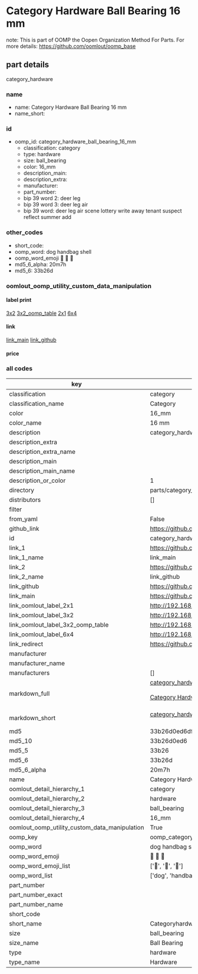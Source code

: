 # Category Hardware Ball Bearing 16 mm  

note: This is part of OOMP the Oopen Organization Method For Parts. For more details: https://github.com/oomlout/oomp_base

##  part details
  



category_hardware



### name
* name: Category Hardware Ball Bearing 16 mm
* name_short: 
### id
* oomp_id: category_hardware_ball_bearing_16_mm
  * classification: category
  * type: hardware
  * size: ball_bearing
  * color: 16_mm
  * description_main: 
  * description_extra: 
  * manufacturer: 
  * part_number: 
  * bip 39 word 2: deer leg
  * bip 39 word 3: deer leg air
  * bip 39 word: deer leg air scene lottery write away tenant suspect reflect summer add

### other_codes
* short_code: 
* oomp_word: dog handbag shell
* oomp_word_emoji :dog: :handbag: :shell:
* md5_6_alpha: 20m7h
* md5_6: 33b26d






### oomlout_oomp_utility_custom_data_manipulation
#### label print
[3x2](http://192.168.1.245:1112/?label=oomp%2020m7h)
[3x2_oomp_table](http://192.168.1.108:1112/?label=oomp%2020m7h)
[2x1](http://192.168.1.242:1112/?label=oomp%2020m7h)
[6x4](http://192.168.1.55:1112/?label=oomp%2020m7h)    

#### link

[link_main](https://github.com/oomlout/oomlout_oomp_version_1_messy/tree/main/parts/category_hardware_ball_bearing_16_mm) [link_github](https://github.com/oomlout/oomlout_oomp_version_1_messy/tree/main/parts/category_hardware_ball_bearing_16_mm)                             

#### price







### all codes 
| key | value |  
| --- | --- |  
| classification | category |  
| classification_name | Category |  
| color | 16_mm |  
| color_name | 16 mm |  
| description | category_hardware |  
| description_extra |  |  
| description_extra_name |  |  
| description_main |  |  
| description_main_name |  |  
| description_or_color | 1  |  
| directory | parts/category_hardware_ball_bearing_16_mm |  
| distributors | [] |  
| filter |  |  
| from_yaml | False |  
| github_link | https://github.com/oomlout/oomlout_oomp_part_src/tree/main/parts/category_hardware_ball_bearing_16_mm |  
| id | category_hardware_ball_bearing_16_mm |  
| link_1 | https://github.com/oomlout/oomlout_oomp_version_1_messy/tree/main/parts/category_hardware_ball_bearing_16_mm |  
| link_1_name | link_main |  
| link_2 | https://github.com/oomlout/oomlout_oomp_version_1_messy/tree/main/parts/category_hardware_ball_bearing_16_mm |  
| link_2_name | link_github |  
| link_github | https://github.com/oomlout/oomlout_oomp_version_1_messy/tree/main/parts/category_hardware_ball_bearing_16_mm |  
| link_main | https://github.com/oomlout/oomlout_oomp_version_1_messy/tree/main/parts/category_hardware_ball_bearing_16_mm |  
| link_oomlout_label_2x1 | http://192.168.1.242:1112/?label=oomp%2020m7h |  
| link_oomlout_label_3x2 | http://192.168.1.245:1112/?label=oomp%2020m7h |  
| link_oomlout_label_3x2_oomp_table | http://192.168.1.108:1112/?label=oomp%2020m7h |  
| link_oomlout_label_6x4 | http://192.168.1.55:1112/?label=oomp%2020m7h |  
| link_redirect | https://github.com/oomlout/oomlout_oomp_version_1_messy/tree/main/parts/category_hardware_ball_bearing_16_mm |  
| manufacturer |  |  
| manufacturer_name |  |  
| manufacturers | [] |  
| markdown_full | [category_hardware_ball_bearing_16_mm](none)<br>[](none)<br>[Category Hardware Ball Bearing 16 Mm](none)<br><br> |  
| markdown_short | [category_hardware_ball_bearing_16_mm](none)<br><br> |  
| md5 | 33b26d0ed6df020ffa420c080adfd1ca |  
| md5_10 | 33b26d0ed6 |  
| md5_5 | 33b26 |  
| md5_6 | 33b26d |  
| md5_6_alpha | 20m7h |  
| name | Category Hardware Ball Bearing 16 mm |  
| oomlout_detail_hierarchy_1 | category |  
| oomlout_detail_hierarchy_2 | hardware |  
| oomlout_detail_hierarchy_3 | ball_bearing |  
| oomlout_detail_hierarchy_4 | 16_mm |  
| oomlout_oomp_utility_custom_data_manipulation | True |  
| oomp_key | oomp_category_hardware_ball_bearing_16_mm |  
| oomp_word | dog handbag shell |  
| oomp_word_emoji | :dog: :handbag: :shell: |  
| oomp_word_emoji_list | [':dog:', ':handbag:', ':shell:'] |  
| oomp_word_list | ['dog', 'handbag', 'shell'] |  
| part_number |  |  
| part_number_exact |  |  
| part_number_name |  |  
| short_code |  |  
| short_name | Categoryhardware |  
| size | ball_bearing |  
| size_name | Ball Bearing |  
| type | hardware |  
| type_name | Hardware |  
